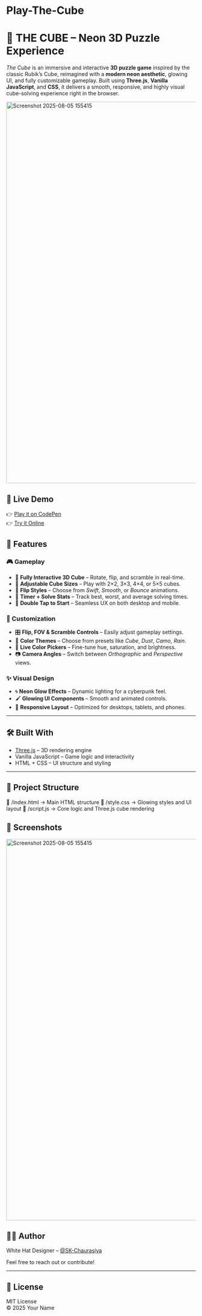 # Play-The-Cube

# 🔷 THE CUBE – Neon 3D Puzzle Experience

_The Cube_ is an immersive and interactive **3D puzzle game** inspired by the classic Rubik’s Cube, reimagined with a **modern neon aesthetic**, glowing UI, and fully customizable gameplay. Built using **Three.js**, **Vanilla JavaScript**, and **CSS**, it delivers a smooth, responsive, and highly visual cube-solving experience right in the browser.

<!-- Optional: add your image link here -->
<img width="1919" height="1011" alt="Screenshot 2025-08-05 155415" src="https://github.com/user-attachments/assets/7fba6656-eeda-4c04-af6b-bf33d357aae0" />

<!-- ![The Cube Screenshot](https://your-screenshot-url.png) -->

## 🚀 Live Demo
👉 [Play it on CodePen](https://codepen.io/sk-chaurasiya)  
👉 [Try it Online](https://codepen.io/sk-chaurasiya/full/LEpymxm)


## 🧩 Features

### 🎮 Gameplay
- 🎯 **Fully Interactive 3D Cube** – Rotate, flip, and scramble in real-time.
- 🎲 **Adjustable Cube Sizes** – Play with 2×2, 3×3, 4×4, or 5×5 cubes.
- 🔄 **Flip Styles** – Choose from *Swift*, *Smooth*, or *Bounce* animations.
- 🧠 **Timer + Solve Stats** – Track best, worst, and average solving times.
- 📲 **Double Tap to Start** – Seamless UX on both desktop and mobile.

### 🎨 Customization
- 🎛️ **Flip, FOV & Scramble Controls** – Easily adjust gameplay settings.
- 🌈 **Color Themes** – Choose from presets like *Cube*, *Dust*, *Camo*, *Rain*.
- 🎨 **Live Color Pickers** – Fine-tune hue, saturation, and brightness.
- 📷 **Camera Angles** – Switch between *Orthographic* and *Perspective* views.

### ✨ Visual Design
- 🌀 **Neon Glow Effects** – Dynamic lighting for a cyberpunk feel.
- 🖌️ **Glowing UI Components** – Smooth and animated controls.
- 📱 **Responsive Layout** – Optimized for desktops, tablets, and phones.

---

## 🛠️ Built With

- [Three.js](https://threejs.org/) – 3D rendering engine
- Vanilla JavaScript – Game logic and interactivity
- HTML + CSS – UI structure and styling

---

## 📂 Project Structure
📁 /index.html → Main HTML structure
📁 /style.css → Glowing styles and UI layout
📁 /script.js → Core logic and Three.js cube rendering

## 📸 Screenshots
<img width="1919" height="1011" alt="Screenshot 2025-08-05 155415" src="https://github.com/user-attachments/assets/4fb465b1-e393-494f-9539-9593203ec07a" />

## 🧑‍💻 Author

White Hat Designer – [@SK-Chaurasiya](https://github.com/SK-Chaurasiya/)

Feel free to reach out or contribute!

---

## 📜 License

MIT License  
© 2025 Your Name


